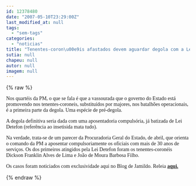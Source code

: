 ```yaml
---
id: 12378480
date: "2007-05-10T23:29:00Z"
last_modified_at: null
tags:
  - "sem-tags"
categories:
  - "noticias"
title: "Tenentes-coron\u00e9is afastados devem aguardar degola com a Lei Detefon"
sutia: null
chapeu: null
autor: null
imagem: null
---
```

{% raw %}
<p><p><font face=\"Verdana\">Nos quart&eacute;is da PM, o que se fala &eacute; que a vassourada que o governo do Estado est&aacute; promovendo nos tenentes-coroneis, substitu&iacute;dos por majores, nos batalh&otilde;es operacionais, &eacute; a primeira parte da degola. Uma esp&eacute;cie de pr&eacute;-degola.</font></p></p>
<p><p><font face=\"Verdana\">A degola definitiva seria dada com uma aposentadoria compuls&oacute;ria, j&aacute; batizada de Lei Detefon (refer&ecirc;ncia ao insetisida mata tudo).</font></p></p>
<p><p><font face=\"Verdana\">Na verdade, trata-se de um parecer da Procuradoria Geral do Estado, de abril, que orienta o comando da PM a aposentar compulsoriamente os oficiais com mais de 30 anos de servi&ccedil;os. Os dos primeiros atingidos pela Lei Detefon foram os tenentes-coron&eacute;is Dickson Franklin Alves de Lima e Jo&atilde;o de Moura Barbosa Filho.</font></p></p>
<p><p><font face=\"Verdana\">Os casos foram noticiados com exclusividade aqui no Blog de Jamildo. Releia <strong><a href=\"https://jc3.uol.com.br/blogs/blogdejamildo/2007/04/25/index.php#7239\">aqui.</a></strong></font></p> </p>
{% endraw %}